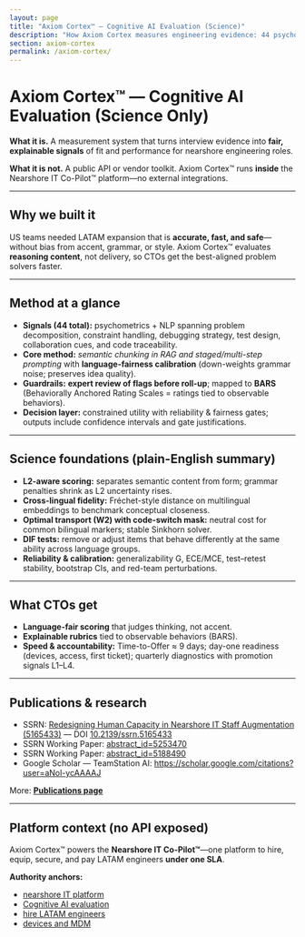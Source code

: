 ```yaml
---
layout: page
title: "Axiom Cortex™ — Cognitive AI Evaluation (Science)"
description: "How Axiom Cortex measures engineering evidence: 44 psychometric+NLP signals, language-fairness calibration, semantic chunking in RAG, staged prompting, BARS, expert review."
section: axiom-cortex
permalink: /axiom-cortex/
---
```


# Axiom Cortex™ — Cognitive AI Evaluation (Science Only)

**What it is.** A measurement system that turns interview evidence into **fair, explainable signals** of fit and performance for nearshore engineering roles.

**What it is not.** A public API or vendor toolkit. Axiom Cortex™ runs **inside** the Nearshore IT Co-Pilot™ platform—no external integrations.

---

## Why we built it

US teams needed LATAM expansion that is **accurate, fast, and safe**—without bias from accent, grammar, or style. Axiom Cortex™ evaluates **reasoning content**, not delivery, so CTOs get the best-aligned problem solvers faster.

---

## Method at a glance

- **Signals (44 total):** psychometrics + NLP spanning problem decomposition, constraint handling, debugging strategy, test design, collaboration cues, and code traceability.  
- **Core method:** *semantic chunking in RAG and staged/multi-step prompting* with **language-fairness calibration** (down-weights grammar noise; preserves idea quality).  
- **Guardrails:** **expert review of flags before roll-up**; mapped to **BARS** (Behaviorally Anchored Rating Scales = ratings tied to observable behaviors).  
- **Decision layer:** constrained utility with reliability & fairness gates; outputs include confidence intervals and gate justifications.

---

## Science foundations (plain-English summary)

- **L2-aware scoring:** separates semantic content from form; grammar penalties shrink as L2 uncertainty rises.  
- **Cross-lingual fidelity:** Fréchet-style distance on multilingual embeddings to benchmark conceptual closeness.  
- **Optimal transport (W2) with code-switch mask:** neutral cost for common bilingual markers; stable Sinkhorn solver.  
- **DIF tests:** remove or adjust items that behave differently at the same ability across language groups.  
- **Reliability & calibration:** generalizability G, ECE/MCE, test–retest stability, bootstrap CIs, and red-team perturbations.

---

## What CTOs get

- **Language-fair scoring** that judges thinking, not accent.  
- **Explainable rubrics** tied to observable behaviors (BARS).  
- **Speed & accountability:** Time-to-Offer ≈ 9 days; day-one readiness (devices, access, first ticket); quarterly diagnostics with promotion signals L1–L4.

---

## Publications & research

- SSRN: [Redesigning Human Capacity in Nearshore IT Staff Augmentation (5165433)](https://papers.ssrn.com/sol3/papers.cfm?abstract_id=5165433) — DOI [10.2139/ssrn.5165433](https://doi.org/10.2139/ssrn.5165433)  
- SSRN Working Paper: [abstract_id=5253470](https://papers.ssrn.com/sol3/papers.cfm?abstract_id=5253470)  
- SSRN Working Paper: [abstract_id=5188490](https://papers.ssrn.com/sol3/papers.cfm?abstract_id=5188490)  
- Google Scholar — TeamStation AI: <https://scholar.google.com/citations?user=aNol-ycAAAAJ>

More: **[Publications page](/publications/)**

---

## Platform context (no API exposed)

Axiom Cortex™ powers the **Nearshore IT Co-Pilot™**—one platform to hire, equip, secure, and pay LATAM engineers **under one SLA**.

**Authority anchors:**  
- [nearshore IT platform](https://teamstation.dev/nearshore-integrated-services)  
- [Cognitive AI evaluation](https://teamstation.dev/technical-interview-evaluation)  
- [hire LATAM engineers](https://teamstation.dev/latam-talent)  
- [devices and MDM](https://teamstation.dev/nearshore-it-staff-augmentation-pricing/flexible-secure-device-management-latam-it)
